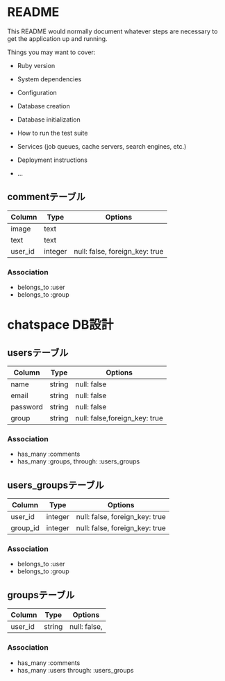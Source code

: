# README

This README would normally document whatever steps are necessary to get the
application up and running.

Things you may want to cover:

* Ruby version

* System dependencies

* Configuration

* Database creation

* Database initialization

* How to run the test suite

* Services (job queues, cache servers, search engines, etc.)

* Deployment instructions

* ...

## commentテーブル
|Column|Type|Options|
|------|----|-------|
|image|text||
|text|text||null:false
|user_id|integer|null: false, foreign_key: true|
### Association
- belongs_to :user
- belongs_to :group

# chatspace DB設計
## usersテーブル
|Column|Type|Options|
|------|----|-------|
|name|string|null: false|
|email|string|null: false|
|password|string|null: false|
|group|string|null: false,foreign_key: true|
### Association
- has_many :comments
- has_many :groups, through:  :users_groups

## users_groupsテーブル
|Column|Type|Options|
|------|----|-------|
|user_id|integer|null: false, foreign_key: true|
|group_id|integer|null: false, foreign_key: true|
### Association
- belongs_to :user
- belongs_to :group

## groupsテーブル
|Column|Type|Options|
|------|----|-------|
|user_id|string|null: false, 
### Association
- has_many :comments
- has_many :users through:  :users_groups
